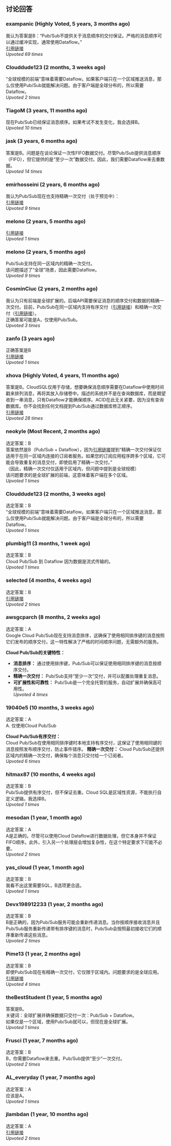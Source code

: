 ## 讨论回答
  
  ### exampanic (Highly Voted, 5 years, 3 months ago)  
  我认为答案是B：“Pub/Sub不提供关于消息顺序的交付保证。严格的消息顺序可以通过缓冲实现，通常使用Dataflow。”  
  [引用链接](https://cloud.google.com/solutions/data-lifecycle-cloud-platform)  
  *Upvoted 69 times*
  
  ### Clouddude123 (2 months, 3 weeks ago)
  “全球规模的前端”意味着需要Dataflow。如果客户端只在一个区域推送消息，那么仅使用Pub/Sub就能解决问题。由于客户端是全球分布的，所以需要Dataflow。  
  *Upvoted 2 times*
  
  ### TiagoM (3 years, 11 months ago)  
  现在Pub/Sub已经保证消息顺序。如果考试不发生变化，我会选择B。  
  *Upvoted 10 times*
  
  ### jask (3 years, 6 months ago)  
  答案是B。问题是在谈论保证一次性FIFO数据交付。尽管Pub/Sub提供消息顺序（FIFO），但它提供的是“至少一次”数据交付。因此，我们需要Dataflow来去重数据。  
  *Upvoted 14 times*
  
  ### emirhosseini (2 years, 6 months ago)  
  我认为Pub/Sub现在也支持精确一次交付（处于预览中）：  
  [引用链接](https://cloud.google.com/pubsub/docs/exactly-once-delivery)  
  *Upvoted 9 times*
  
  ### melono (2 years, 5 months ago)
  [引用链接](https://cloud.google.com/pubsub/docs/exactly-once-delivery)  
  *Upvoted 1 times*
  
  ### melono (2 years, 5 months ago)  
  Pub/Sub支持在同一区域内的精确一次交付。    
  该问题描述了“全球”场景，因此需要Dataflow。  
  *Upvoted 9 times*
  
  ### CosminCiuc (2 years, 2 months ago)  
  我认为只有前端是全球扩展的。后端API需要保证消息的顺序交付和数据的精确一次交付。目前，Pub/Sub在同一区域内支持有序交付（[引用链接](https://cloud.google.com/pubsub/docs/ordering#receiving_messages_in_order)）和精确一次交付（[引用链接](https://cloud.google.com/pubsub/docs/exactly-once-delivery#exactly-once_delivery_guarantees)）。    
  正确答案可能是A，仅使用Pub/Sub。  
  *Upvoted 3 times*
  
  ### zanfo (3 years ago)  
  正确答案是B  
  [引用链接](https://cloud.google.com/pubsub/docs/stream-messages-dataflow)  
  *Upvoted 1 times*
  
  ### xhova (Highly Voted, 4 years, 11 months ago)  
  答案是B。CloudSQL仅用于存储，想要确保消息顺序需要在Dataflow中使用时间戳来排列消息，再将其放入存储卷中。描述的系统并不是在查询数据库，而是期望收到一串消息，只有Dataflow才能确保顺序。ACID在此无关紧要，因为没有查询数据库。你不会找到任何文档提到Pub/Sub通过数据库修正顺序。  
  [引用链接](https://cloud.google.com/pubsub/docs/pubsub-dataflow)  
  *Upvoted 28 times*
  
  ### neokyle (Most Recent, 2 months ago)  
  选定答案：B    
  答案依然是B（Pub/Sub + Dataflow），因为[引用链接](https://cloud.google.com/pubsub/docs/exactly-once-delivery#regional_considerations)提到“精确一次交付保证仅适用于在同一区域内连接的订阅者服务。如果您的订阅应用程序跨多个区域，它可能会导致重复的消息交付，即使启用了精确一次交付。”  
  （因此，精确一次交付仅适用于区域内，但问题中提到是全球规模）    
  该问题要求的是全球扩展的前端，这意味着客户端在多个区域。  
  *Upvoted 1 times*
  
  ### Clouddude123 (2 months, 3 weeks ago)  
  选定答案：B  
  “全球规模的前端”意味着需要Dataflow。如果客户端只在一个区域推送消息，那么仅使用Pub/Sub就能解决问题。由于客户端是全球分布的，所以需要Dataflow。  
  *Upvoted 1 times*
  
  ### plumbig11 (3 months, 1 week ago)  
  选定答案：B    
  Cloud Pub/Sub 到 Dataflow 因为数据是流式传输的。  
  *Upvoted 1 times*
  
  ### selected (4 months, 4 weeks ago)  
  选定答案：B  
  [引用链接](https://cloud.google.com/pubsub/docs/exactly-once-delivery#regional_considerations)  
  *Upvoted 2 times*
  
  ### awsgcparch (8 months, 2 weeks ago)  
  选定答案：A    
  Google Cloud Pub/Sub现在支持消息排序，这确保了使用相同排序键的消息按照它们发布的顺序交付。这一特性解决了严格的时间顺序问题，无需额外的服务。
  
  **Cloud Pub/Sub的关键特性：**
  - **消息排序：** 通过使用排序键，Pub/Sub可以保证使用相同排序键的消息按顺序交付。
  - **精确一次交付：** Pub/Sub支持“至少一次”交付，并可以配置处理重复消息。
  - **可扩展性和可靠性：** Pub/Sub是一个完全托管的服务，自动扩展并确保高可用性。  
  *Upvoted 4 times*
  
  ### 19040e5 (10 months, 3 weeks ago)  
  选定答案：A    
  A. 仅使用Cloud Pub/Sub
  
  **Cloud Pub/Sub有序交付：**    
  Cloud Pub/Sub在使用相同排序键时本地支持有序交付，这保证了使用相同键的消息按照发布顺序交付，防止事件错序。
  **精确一次交付：** Cloud Pub/Sub还提供区域内的精确一次交付，确保每个消息只交付给一个订阅者。  
  *Upvoted 6 times*
  
  ### hitmax87 (10 months, 4 weeks ago)  
  选定答案：B    
  Pub/Sub提供有序交付，但不保证去重。Cloud SQL是区域性资源，不能执行自定义逻辑。我选择B。  
  *Upvoted 1 times*
  
  ### mesodan (1 year, 1 month ago)  
  选定答案：A    
  A是正确的。尽管可以使用Cloud Dataflow进行数据处理，但它本身并不保证FIFO顺序。此外，引入另一个处理层会增加复杂性，在这个特定要求下可能不必要。  
  *Upvoted 2 times*
  
  ### yas_cloud (1 year, 1 month ago)  
  选定答案：B    
  我看不出这里需要SQL，B选项更合适。  
  *Upvoted 1 times*
  
  ### Devx198912233 (1 year, 2 months ago)  
  选定答案：B    
  B是正确的，因为Pub/Sub服务可能会重新传递消息。当你按顺序接收消息并且Pub/Sub服务重新传递带有排序键的消息时，Pub/Sub会按照最初接收它们的顺序重新传递这些消息。  
  *Upvoted 2 times*
  
  ### Pime13 (1 year, 2 months ago)  
  选定答案：B    
  即使Pub/Sub现在有精确一次交付，它仅限于区域内。问题要求的是全球应用。  
  [引用链接](https://cloud.google.com/pubsub/docs/exactly-once-delivery#exactly-once_delivery_2)  
  *Upvoted 4 times*
  
  ### theBestStudent (1 year, 5 months ago)  
  答案是B。    
  关键词：全球扩展并确保数据只交付一次：Pub/Sub + Dataflow。    
  如果仅是一个区域，使用Pub/Sub就可以，但现在是全球扩展。  
  *Upvoted 1 times*
  
  ### Frusci (1 year, 7 months ago)  
  选定答案：B    
  B，你需要Dataflow来去重。Pub/Sub提供“至少”一次交付。  
  *Upvoted 2 times*
  
  ### AL_everyday (1 year, 7 months ago)  
  选定答案：A    
  应该是A。  
  *Upvoted 1 times*
  
  ### jlambdan (1 year, 10 months ago)  
  选定答案：A  
  [引用链接](https://cloud.google.com/pubsub/docs/exactly-once-delivery)  
  *Upvoted 2 times*
  
